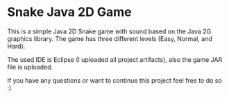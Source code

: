 # Snake Java 2D Game

This is a simple Java 2D Snake game with sound based on the Java 2G graphics library. The game has three different levels (Easy, Normal, and Hard).

The used IDE is Eclipse (I uploaded all project artifacts), also the game JAR file is uploaded.

If you have any questions or want to continue this project feel free to do so :)

